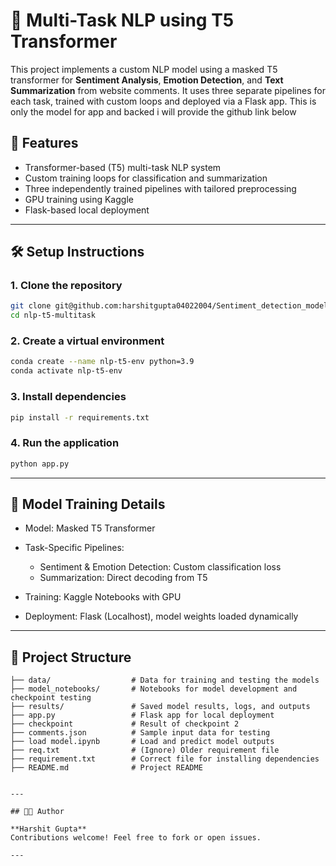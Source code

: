 # 🧠 Multi-Task NLP using T5 Transformer

This project implements a custom NLP model using a masked T5 transformer for **Sentiment Analysis**, **Emotion Detection**, and **Text Summarization** from website comments. It uses three separate pipelines for each task, trained with custom loops and deployed via a Flask app. This is only the model for app and backed i will provide the github link below

## 🚀 Features

* Transformer-based (T5) multi-task NLP system
* Custom training loops for classification and summarization
* Three independently trained pipelines with tailored preprocessing
* GPU training using Kaggle
* Flask-based local deployment

---

## 🛠️ Setup Instructions

### 1. Clone the repository

```bash
git clone git@github.com:harshitgupta04022004/Sentiment_detection_model.git
cd nlp-t5-multitask
```

### 2. Create a virtual environment

```bash
conda create --name nlp-t5-env python=3.9
conda activate nlp-t5-env
```

### 3. Install dependencies

```bash
pip install -r requirements.txt
```

### 4. Run the application

```bash
python app.py
```

---

## 🧪 Model Training Details

* Model: Masked T5 Transformer
* Task-Specific Pipelines:

  * Sentiment & Emotion Detection: Custom classification loss
  * Summarization: Direct decoding from T5
* Training: Kaggle Notebooks with GPU
* Deployment: Flask (Localhost), model weights loaded dynamically

---

## 📁 Project Structure

```
├── data/                  # Data for training and testing the models
├── model_notebooks/       # Notebooks for model development and checkpoint testing
├── results/               # Saved model results, logs, and outputs
├── app.py                 # Flask app for local deployment
├── checkpoint             # Result of checkpoint 2
├── comments.json          # Sample input data for testing
├── load model.ipynb       # Load and predict model outputs
├── req.txt                # (Ignore) Older requirement file
├── requirement.txt        # Correct file for installing dependencies
├── README.md              # Project README


---

## 🧑‍💻 Author

**Harshit Gupta**
Contributions welcome! Feel free to fork or open issues.

---
